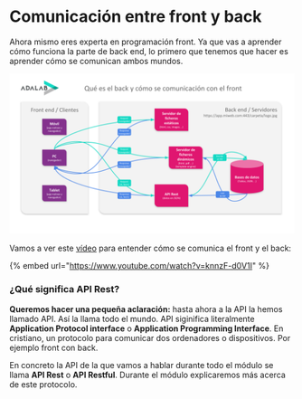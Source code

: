 # Comunicación entre front y back

Ahora mismo eres experta en programación front. Ya que vas a aprender cómo funciona la parte de back end, lo primero que tenemos que hacer es aprender cómo se comunican ambos mundos.

![](assets/images/comunicacion-entre-front-y-back.svg)

Vamos a ver este [vídeo](https://www.youtube.com/watch?v=knnzF-d0V1I) para entender cómo se comunica el front y el back:

{% embed url="https://www.youtube.com/watch?v=knnzF-d0V1I" %}

### ¿Qué significa API Rest?

**Queremos hacer una pequeña aclaración:** hasta ahora a la API la hemos llamado API. Así la llama todo el mundo. API siginifica literalmente **Application Protocol interface** o **Application Programming Interface**. En cristiano, un protocolo para comunicar dos ordenadores o dispositivos. Por ejemplo front con back.

En concreto la API de la que vamos a hablar durante todo el módulo se llama **API Rest** o **API Restful**. Durante el módulo explicaremos más acerca de este protocolo.







































